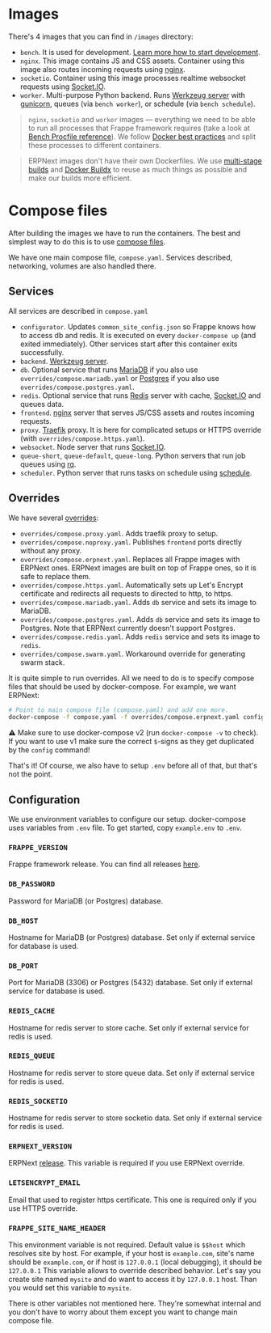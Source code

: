 # Images

There's 4 images that you can find in `/images` directory:

- `bench`. It is used for development. [Learn more how to start development](../development/README.md).
- `nginx`. This image contains JS and CSS assets. Container using this image also routes incoming requests using [nginx](https://www.nginx.com).
- `socketio`. Container using this image processes realtime websocket requests using [Socket.IO](https://socket.io).
- `worker`. Multi-purpose Python backend. Runs [Werkzeug server](https://werkzeug.palletsprojects.com/en/2.0.x/) with [gunicorn](https://gunicorn.org), queues (via `bench worker`), or schedule (via `bench schedule`).

> `nginx`, `socketio` and `worker` images — everything we need to be able to run all processes that Frappe framework requires (take a look at [Bench Procfile reference](https://frappeframework.com/docs/v13/user/en/bench/resources/bench-procfile)). We follow [Docker best practices](https://docs.docker.com/develop/develop-images/dockerfile_best-practices/#decouple-applications) and split these processes to different containers.

> ERPNext images don't have their own Dockerfiles. We use [multi-stage builds](https://docs.docker.com/develop/develop-images/multistage-build/) and [Docker Buildx](https://docs.docker.com/engine/reference/commandline/buildx/) to reuse as much things as possible and make our builds more efficient.

# Compose files

After building the images we have to run the containers. The best and simplest way to do this is to use [compose files](https://docs.docker.com/compose/compose-file/).

We have one main compose file, `compose.yaml`. Services described, networking, volumes are also handled there.

## Services

All services are described in `compose.yaml`

- `configurator`. Updates `common_site_config.json` so Frappe knows how to access db and redis. It is executed on every `docker-compose up` (and exited immediately). Other services start after this container exits successfully.
- `backend`. [Werkzeug server](https://werkzeug.palletsprojects.com/en/2.0.x/).
- `db`. Optional service that runs [MariaDB](https://mariadb.com) if you also use `overrides/compose.mariadb.yaml` or [Postgres](https://www.postgresql.org) if you also use `overrides/compose.postgres.yaml`.
- `redis`. Optional service that runs [Redis](https://redis.io) server with cache, [Socket.IO](https://socket.io) and queues data.
- `frontend`. [nginx](https://www.nginx.com) server that serves JS/CSS assets and routes incoming requests.
- `proxy`. [Traefik](https://traefik.io/traefik/) proxy. It is here for complicated setups or HTTPS override (with `overrides/compose.https.yaml`).
- `websocket`. Node server that runs [Socket.IO](https://socket.io).
- `queue-short`, `queue-default`, `queue-long`. Python servers that run job queues using [rq](https://python-rq.org).
- `scheduler`. Python server that runs tasks on schedule using [schedule](https://schedule.readthedocs.io/en/stable/).

## Overrides

We have several [overrides](https://docs.docker.com/compose/extends/):

- `overrides/compose.proxy.yaml`. Adds traefik proxy to setup.
- `overrides/compose.noproxy.yaml`. Publishes `frontend` ports directly without any proxy.
- `overrides/compose.erpnext.yaml`. Replaces all Frappe images with ERPNext ones. ERPNext images are built on top of Frappe ones, so it is safe to replace them.
- `overrides/compose.https.yaml`. Automatically sets up Let's Encrypt certificate and redirects all requests to directed to http, to https.
- `overrides/compose.mariadb.yaml`. Adds `db` service and sets its image to MariaDB.
- `overrides/compose.postgres.yaml`. Adds `db` service and sets its image to Postgres. Note that ERPNext currently doesn't support Postgres.
- `overrides/compose.redis.yaml`. Adds `redis` service and sets its image to `redis`.
- `overrides/compose.swarm.yaml`. Workaround override for generating swarm stack.

It is quite simple to run overrides. All we need to do is to specify compose files that should be used by docker-compose. For example, we want ERPNext:

```bash
# Point to main compose file (compose.yaml) and add one more.
docker-compose -f compose.yaml -f overrides/compose.erpnext.yaml config
```

⚠ Make sure to use docker-compose v2 (run `docker-compose -v` to check). If you want to use v1 make sure the correct `$`-signs as they get duplicated by the `config` command!

That's it! Of course, we also have to setup `.env` before all of that, but that's not the point.

## Configuration

We use environment variables to configure our setup. docker-compose uses variables from `.env` file. To get started, copy `example.env` to `.env`.

### `FRAPPE_VERSION`

Frappe framework release. You can find all releases [here](https://github.com/frappe/frappe/releases).

### `DB_PASSWORD`

Password for MariaDB (or Postgres) database.

### `DB_HOST`

Hostname for MariaDB (or Postgres) database. Set only if external service for database is used.

### `DB_PORT`

Port for MariaDB (3306) or Postgres (5432) database. Set only if external service for database is used.

### `REDIS_CACHE`

Hostname for redis server to store cache. Set only if external service for redis is used.

### `REDIS_QUEUE`

Hostname for redis server to store queue data. Set only if external service for redis is used.

### `REDIS_SOCKETIO`

Hostname for redis server to store socketio data. Set only if external service for redis is used.

### `ERPNEXT_VERSION`

ERPNext [release](https://github.com/frappe/frappe/releases). This variable is required if you use ERPNext override.

### `LETSENCRYPT_EMAIL`

Email that used to register https certificate. This one is required only if you use HTTPS override.

### `FRAPPE_SITE_NAME_HEADER`

This environment variable is not required. Default value is `$$host` which resolves site by host. For example, if your host is `example.com`, site's name should be `example.com`, or if host is `127.0.0.1` (local debugging), it should be `127.0.0.1` This variable allows to override described behavior. Let's say you create site named `mysite` and do want to access it by `127.0.0.1` host. Than you would set this variable to `mysite`.

There is other variables not mentioned here. They're somewhat internal and you don't have to worry about them except you want to change main compose file.
